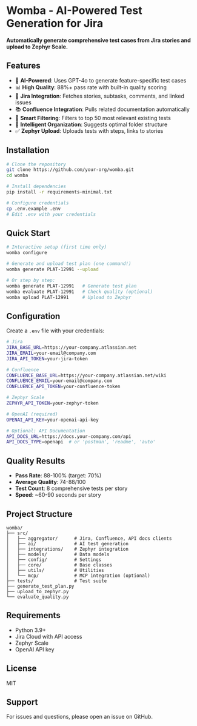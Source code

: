 # Womba - AI-Powered Test Generation for Jira

**Automatically generate comprehensive test cases from Jira stories and upload to Zephyr Scale.**

## Features

- 🤖 **AI-Powered**: Uses GPT-4o to generate feature-specific test cases
- 📊 **High Quality**: 88%+ pass rate with built-in quality scoring
- 🔗 **Jira Integration**: Fetches stories, subtasks, comments, and linked issues
- 📚 **Confluence Integration**: Pulls related documentation automatically
- 🎯 **Smart Filtering**: Filters to top 50 most relevant existing tests
- 📁 **Intelligent Organization**: Suggests optimal folder structure
- ✅ **Zephyr Upload**: Uploads tests with steps, links to stories

## Installation

```bash
# Clone the repository
git clone https://github.com/your-org/womba.git
cd womba

# Install dependencies
pip install -r requirements-minimal.txt

# Configure credentials
cp .env.example .env
# Edit .env with your credentials
```

## Quick Start

```bash
# Interactive setup (first time only)
womba configure

# Generate and upload test plan (one command!)
womba generate PLAT-12991 --upload

# Or step by step:
womba generate PLAT-12991   # Generate test plan
womba evaluate PLAT-12991   # Check quality (optional)
womba upload PLAT-12991     # Upload to Zephyr
```

## Configuration

Create a `.env` file with your credentials:

```bash
# Jira
JIRA_BASE_URL=https://your-company.atlassian.net
JIRA_EMAIL=your-email@company.com
JIRA_API_TOKEN=your-jira-token

# Confluence
CONFLUENCE_BASE_URL=https://your-company.atlassian.net/wiki
CONFLUENCE_EMAIL=your-email@company.com
CONFLUENCE_API_TOKEN=your-confluence-token

# Zephyr Scale
ZEPHYR_API_TOKEN=your-zephyr-token

# OpenAI (required)
OPENAI_API_KEY=your-openai-api-key

# Optional: API Documentation
API_DOCS_URL=https://docs.your-company.com/api
API_DOCS_TYPE=openapi  # or 'postman', 'readme', 'auto'
```

## Quality Results

- **Pass Rate**: 88-100% (target: 70%)
- **Average Quality**: 74-88/100
- **Test Count**: 8 comprehensive tests per story
- **Speed**: ~60-90 seconds per story

## Project Structure

```
womba/
├── src/
│   ├── aggregator/      # Jira, Confluence, API docs clients
│   ├── ai/              # AI test generation
│   ├── integrations/    # Zephyr integration
│   ├── models/          # Data models
│   ├── config/          # Settings
│   ├── core/            # Base classes
│   ├── utils/           # Utilities
│   └── mcp/             # MCP integration (optional)
├── tests/               # Test suite
├── generate_test_plan.py
├── upload_to_zephyr.py
└── evaluate_quality.py
```

## Requirements

- Python 3.9+
- Jira Cloud with API access
- Zephyr Scale
- OpenAI API key

## License

MIT

## Support

For issues and questions, please open an issue on GitHub.
